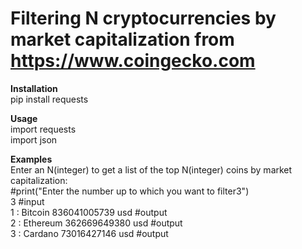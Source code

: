 # Filtering N cryptocurrencies by market capitalization from https://www.coingecko.com

**Installation**<br />
pip install requests<br />

**Usage**<br />
import requests<br />
import json<br />

**Examples**<br />
Enter an N(integer) to get a list of the top N(integer) coins by market capitalization:<br />
#print("Enter the number up to which you want to filter3")<br />
3 #input<br />
1 :  Bitcoin   836041005739  usd #output<br />
2 :  Ethereum   362669649380  usd #output<br />
3 :  Cardano   73016427146  usd  #output<br />
